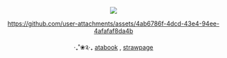 <div align = "center">
  
![](https://komarev.com/ghpvc/?username=nursegetou&style=plastic&color=grey&label=_patients+revived)<br>

https://github.com/user-attachments/assets/4ab6786f-4dcd-43e4-94ee-4afafaf8da4b

‧₊˚❀༉‧₊ <a href="https://infnerdjo.atabook.org/">atabook</a>  ,  <a href="https://infnerdjo.straw.page">strawpage</a><br>

